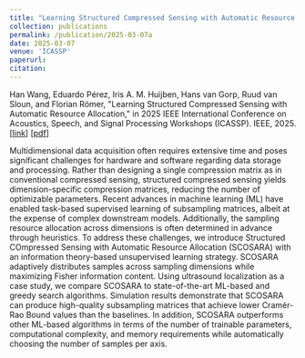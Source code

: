 ```yaml
---
title: "Learning Structured Compressed Sensing with Automatic Resource Allocation"
collection: publications
permalink: /publication/2025-03-07a
date: 2025-03-07
venue: 'ICASSP'
paperurl: 
citation: 
---
```


Han Wang, Eduardo Pérez, Iris A. M. Huijben, Hans van Gorp, Ruud van Sloun, and Florian Römer, "Learning Structured Compressed Sensing with Automatic Resource Allocation," in 2025 IEEE International Conference on Acoustics, Speech, and Signal Processing Workshops (ICASSP). IEEE, 2025.
\[[link](https://doi.org/10.1109/ICASSP49660.2025.10890854)\]
\[[pdf](http://hansvangorp.github.io/files/2025-03-07a.pdf)\]

Multidimensional data acquisition often requires extensive time and poses significant challenges for hardware and software regarding data storage and processing. Rather than designing a single compression matrix as in conventional compressed sensing, structured compressed sensing yields dimension-specific compression matrices, reducing the number of optimizable parameters. Recent advances in machine learning (ML) have enabled task-based supervised learning of subsampling matrices, albeit at the expense of complex downstream models. Additionally, the sampling resource allocation across dimensions is often determined in advance through heuristics. To address these challenges, we introduce Structured COmpressed Sensing with Automatic Resource Allocation (SCOSARA) with an information theory-based unsupervised learning strategy. SCOSARA adaptively distributes samples across sampling dimensions while maximizing Fisher information content. Using ultrasound localization as a case study, we compare SCOSARA to state-of-the-art ML-based and greedy search algorithms. Simulation results demonstrate that SCOSARA can produce high-quality subsampling matrices that achieve lower Cramér-Rao Bound values than the baselines. In addition, SCOSARA outperforms other ML-based algorithms in terms of the number of trainable parameters, computational complexity, and memory requirements while automatically choosing the number of samples per axis.